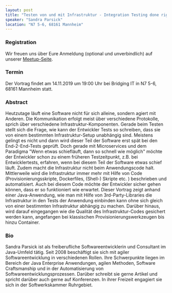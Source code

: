 ```yaml
---
layout: post
title: "Testen von und mit Infrastruktur - Integration Testing done right"
speaker: "Sandra Parsick"
location: "N7 5-6, 68161 Mannheim"
---
```


### Registration

Wir freuen uns über Eure Anmeldung (optional und unverbindlich) auf unserer [Meetup-Seite](https://www.meetup.com/de-DE/mannheim-java-usergroup/events/259093904/).

### Termin

Der Vortrag findet am 14.11.2019 um 19:00 Uhr bei Bridging IT in N7 5-6, 68161 Mannheim statt.

### Abstract

Heutzutage läuft eine Software nicht für sich alleine, sondern agiert mit Anderen. Die Kommunikation erfolgt meist über verschiedene Protokolle, sprich über verschiedene Infrastruktur-Komponenten. Gerade beim Testen stellt sich die Frage, wie kann der Entwickler Tests so schreiben, dass sie von einem bestimmten Infrastruktur-Setup unabhängig sind. Meistens gelingt es nicht und dann wird dieser Teil der Software erst spät bei den End-2-End-Tests geprüft. Doch gerade mit Microservices und dem Paradigma "Wenn etwas schiefläuft, dann so schnell wie möglich" möchte der Entwickler schon zu einem früheren Testzeitpunkt, z.B. bei Entwicklertests, erfahren, wenn bei diesem Teil der Software etwas schief läuft. Zudem macht die Infrastruktur nicht beim Anwendungscode halt. Mittlerweile wird die Infrastruktur immer mehr mit Hilfe von Code (Provisionierungsskripte, Dockerfiles, (Shell-) Skripte etc. ) beschrieben und automatisiert. Auch bei diesem Code möchte der Entwickler sicher gehen können, dass er so funktioniert wie erwartet. Dieser Vortrag zeigt anhand einer Java-Anwendung, wie man mit Hilfe von 3rd-Party-Libraries die Infrastruktur in den Tests der Anwendung einbinden kann ohne sich gleich von einer bestimmten Infrastruktur abhängig zu machen. Darüber hinaus, wird darauf eingegangen wie die Qualität des Infrastruktur-Codes gesichert werden kann, angefangen bei klassischen Provisionierungswerkzeugen bis hinzu Container.  

### Bio

Sandra Parsick ist als freiberufliche Softwareentwicklerin und Consultant im Java-Umfeld tätig. Seit 2008 beschäftigt sie sich mit agiler Softwareentwicklung in verschiedenen Rollen. Ihre Schwerpunkte liegen im Bereich der Java Enterprise Anwendungen, agilen Methoden, Software Craftsmanship und in der Automatisierung von Softwareentwicklungsprozessen. Darüber schreibt sie gerne Artikel und spricht darüber auch gerne auf Konferenzen. In ihrer Freizeit engagiert sie sich in der Softwerkskammer Ruhrgebiet.
